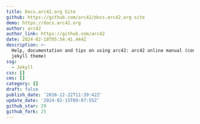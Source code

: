 ```yaml
---
title: Docs.arc42.org Site
github: https://github.com/arc42/docs.arc42.org-site
demo: https://docs.arc42.org
author: arc42
author_link: https://github.com/arc42
date: 2024-02-18T05:54:41.444Z
description: >-
  Help, documentation and tips on using arc42: arc42 online manual (content and
  jekyll theme)
ssg:
  - Jekyll
css: []
cms: []
category: []
draft: false
publish_date: '2016-12-22T11:39:42Z'
update_date: '2024-02-15T09:07:55Z'
github_star: 29
github_fork: 25
---
```

